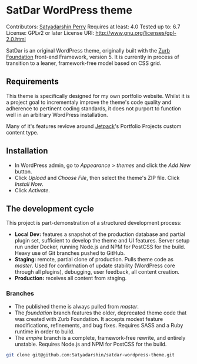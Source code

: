 # SatDar WordPress theme

Contributors: [Satyadarshin Perry](https://www.satyadarshin.com/author/granddesigner)
Requires at least: 4.0
Tested up to: 6.7
License: GPLv2 or later
License URI: http://www.gnu.org/licenses/gpl-2.0.html

SatDar is an original WordPress theme, originally built with the [Zurb Foundation](https://foundation.zurb.com/sites/docs/v/5.5.3/) front-end Framework, version 5. It is currently in process of transition to a leaner, framework-free model based on CSS grid.

## Requirements

This theme is specifically designed for my own portfolio website. Whilst it is a project goal to incrementaly improve the theme's code quality and adherence to pertinent coding standards, it does not purport to function well in an arbitrary WordPress installation.  

Many of it's features revlove around [Jetpack](https://jetpack.com/blog/portfolios-wordpress-jetpack/)'s Portfolio Projects custom content type.


## Installation 

* In WordPress admin, go to *Appearance* > *themes* and click the *Add New* button.
* Click *Upload* and *Choose File*, then select the theme's ZIP file. Click *Install Now*.
* Click *Activate*.

## The development cycle

This project is part-demonstration of a structured development process:
* **Local Dev:** features a snapshot of the production database and partial plugin set, sufficient to develop the theme and UI features. Server setup run under Docker, running Node.js and NPM for PostCSS for the build. Heavy use of Git branches pushed to GitHub.
* **Staging:** remote, partial clone of production. Pulls theme code as *master*. Used for confirmation of update stability (WordPress core through all plugins), debugging, user feedback, all content creation.  
* **Production:** receives all content from staging. 

### Branches

* The published theme is always pulled from *master*. 
* The *foundation* branch features the older, deprecated theme code that was created with Zurb Foundation. It accepts modest feature modifications, refinements, and bug fixes. Requires SASS and a Ruby runtime in order to build. 
* The *empire* branch is a complete, framework-free rewrite, and entirely unstable. Requires Node.js and NPM for PostCSS for the build.

```bash
git clone git@github.com:Satyadarshin/satdar-wordpress-theme.git
```

